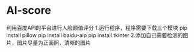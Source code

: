 # AI-score
利用百度API的平台进行人脸颜值评分
1.运行程序，程序需要下载三个模块 
pip install pillow
pip install baidu-aip
pip install tkinter
2.添加自己需要检测的图片，图片尽量为正面照，清晰的图片
